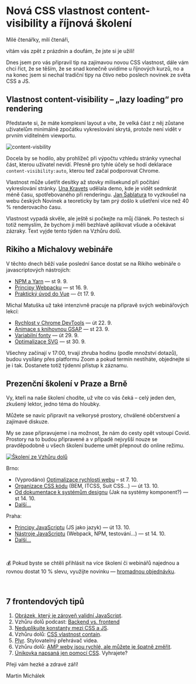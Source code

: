 # Nová CSS vlastnost content-visibility a říjnová školení

Milé čtenářky, milí čtenáři,

vítám vás zpět z prázdnin a doufám, že jste si je užili!

Dnes jsem pro vás připravil tip na zajímavou novou CSS vlastnost, dále vám chci říct, že se těším, že se snad konečně uvidíme u říjnových kurzů, no a na konec jsem si nechal tradiční tipy na čtivo nebo poslech novinek ze světa CSS a JS.

## Vlastnost content-visibility – „lazy loading“ pro rendering

Představte si, že máte komplexní layout a víte, že velká část z něj zůstane uživatelům minimálně zpočátku vykreslování skrytá, protože není vidět v prvním viditelném viewportu.

![content-visbility](https://mcusercontent.com/d6be2f1899eba6a7651157403/images/85e8ca90-8ba2-4c8c-ab55-ba2dd383da0e.jpeg)

Docela by se hodilo, aby prohlížeč při výpočtu vzhledu stránky vynechal část, kterou uživatel nevidí. Přesně pro tyhle účely se hodí deklarace `content-visibility:auto`, kterou teď začal podporovat Chrome.

Vlastnost může ušetřit desítky až stovky milisekund při počítání vykreslování stránky. [Una Kravets](https://web.dev/content-visibility/) udělala demo, kde je vidět sedmkrát méně času, spotřebovaného při renderingu. [Jan Šablatura](https://www.zdrojak.cz/clanky/content-visibility-jedna-css-vlastnost-vsem-rychle-vykresleni-kaze/) to vyzkoušel na webu českých Novinek a teoreticky by tam prý došlo k ušetření více než 40 % renderovacího času.

Vlastnost vypadá skvěle, ale ještě si počkejte na můj článek. Po testech si totiž nemyslím, že bychom ji měli bezhlavě aplikovat všude a očekávat zázraky. Text vyjde tento týden na Vzhůru dolů.

## Rikiho a Michalovy webináře

V těchto dnech běží vaše poslední šance dostat se na Rikiho webináře o javascriptových nástrojích:

* [NPM a Yarn](https://www.vzhurudolu.cz/kurzy/webinar-npm-yarn) — st 9. 9.
* [Principy Webpacku](https://www.vzhurudolu.cz/kurzy/webinar-webpack) — st 16. 9.
* [Praktický úvod do Vue](https://www.vzhurudolu.cz/kurzy/webinar-vue-uvod) —  čt 17. 9.

Michal Matuška už také intenzivně pracuje na přípravě svých webinářových lekcí:

* [Rychlost v Chrome DevTools](https://www.vzhurudolu.cz/kurzy/webinar-devtools-rychlost) — út 22. 9.
* [Animace s knihovnou GSAP](https://www.vzhurudolu.cz/kurzy/webinar-gsap) — st 23. 9.
* [Variabilní fonty](https://www.vzhurudolu.cz/kurzy/webinar-variabilni-fonty) — út 29. 9.
* [Optimalizace SVG](https://www.vzhurudolu.cz/kurzy/webinar-svg-optimalizace) — st 30. 9.

Všechny začínají v 17:00, trvají zhruba hodinu (podle množství dotazů), budou vysílány přes platformu Zoom a pokud termín nestíháte, objednejte si je i tak. Dostanete totiž týdenní přístup k záznamu.

## Prezenční školení v Praze a Brně

Vy, kteří na naše školení chodíte, už víte co vás čeká – celý jeden den, zkušený lektor, jedno téma do hloubky.

Můžete se navíc připravit na velkorysé prostory, chválené občerstvení a zajímavé diskuze.

My se zase připravujeme i na možnost, že nám do cesty opět vstoupí Covid. Prostory na to budou připravené a v případě nejvyšší nouze se pravděpodobně u všech školení budeme umět přepnout do online režimu.

[![Školení ze Vzhůru dolů](https://mcusercontent.com/d6be2f1899eba6a7651157403/images/55fc0b22-7c36-4eab-b040-a4da89e3bdc8.jpg)](https://www.vzhurudolu.cz/kurzy/prezencni)

Brno:

* (Vyprodáno) [Optimalizace rychlosti webu](https://www.vzhurudolu.cz/kurzy/rychlost-nacitani) – st 7. 10.
* [Organizace CSS kódu](https://www.vzhurudolu.cz/kurzy/css-kod) (BEM, ITCSS, Suit CSS…) — út 13. 10.
* [Od dokumentace k systémům designu](https://www.vzhurudolu.cz/kurzy/dokumentace-systemy) (Jak na systémy komponent?) — st 14. 10.
* [Další…](https://www.vzhurudolu.cz/kurzy/misto-brno-superkoders)

Praha:

* [Principy JavaScriptu](https://www.vzhurudolu.cz/kurzy/javascript) (JS jako jazyk) — út 13. 10.
* [Nástroje JavaScriptu](https://www.vzhurudolu.cz/kurzy/nastroje-javascriptu) (Webpack, NPM, testování…) — st 14. 10.
* [Další…](https://www.vzhurudolu.cz/kurzy/misto-praha-greenpoint)

<br>

💰 Pokud byste se chtěli přihlásit na více školení či webinářů najednou a rovnou dostat 10 % slevu, využijte novinku — [hromadnou objednávku](https://www.vzhurudolu.cz/kurzy/hromadna-objednavka).

<br>

## 7 frontendových tipů

1. [Obrázek, který je zároveň validní JavaScript](https://dev.to/sebastianstamm/this-image-is-also-a-valid-javascript-file-5fol).
2. Vzhůru dolů podcast: [Backend vs. frontend](https://www.vzhurudolu.cz/podcast/178-frontend-backend)
3. [Neduplikujte konstanty mezi CSS a JS](https://levelup.gitconnected.com/stop-duplicating-constants-between-js-and-css-40efd253a945).
4. Vzhůru dolů: [CSS vlastnost contain](https://www.vzhurudolu.cz/prirucka/css-contain).
5. [Plyr](https://plyr.io/). Stylovatelný přehrávač videa.
6. Vzhůru dolů: [AMP weby jsou rychlé, ale můžete je špatně změřit](https://www.vzhurudolu.cz/prirucka/amp-faze).
7. [Únikovka napsaná jen pomocí CSS](https://codepen.io/takaneichinose/pen/YzqreVp?editors=0000). Vyhrajete?

Přeji vám hezké a zdravé září!

Martin Michálek